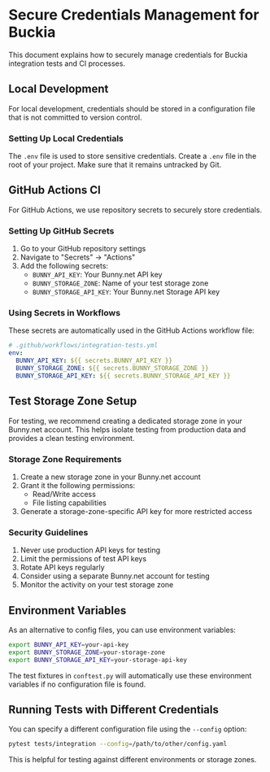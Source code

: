 # Secure Credentials Management for Buckia

This document explains how to securely manage credentials for Buckia integration tests and CI processes.

## Local Development

For local development, credentials should be stored in a configuration file that is not committed to version control.

### Setting Up Local Credentials

The `.env` file is used to store sensitive credentials. Create a `.env` file in the root of your project. Make sure that it remains untracked by Git.

## GitHub Actions CI

For GitHub Actions, we use repository secrets to securely store credentials.

### Setting Up GitHub Secrets

1. Go to your GitHub repository settings
2. Navigate to "Secrets" → "Actions"
3. Add the following secrets:
   - `BUNNY_API_KEY`: Your Bunny.net API key
   - `BUNNY_STORAGE_ZONE`: Name of your test storage zone
   - `BUNNY_STORAGE_API_KEY`: Your Bunny.net Storage API key

### Using Secrets in Workflows

These secrets are automatically used in the GitHub Actions workflow file:

```yaml
# .github/workflows/integration-tests.yml
env:
  BUNNY_API_KEY: ${{ secrets.BUNNY_API_KEY }}
  BUNNY_STORAGE_ZONE: ${{ secrets.BUNNY_STORAGE_ZONE }}
  BUNNY_STORAGE_API_KEY: ${{ secrets.BUNNY_STORAGE_API_KEY }}
```

## Test Storage Zone Setup

For testing, we recommend creating a dedicated storage zone in your Bunny.net account. This helps isolate testing from production data and provides a clean testing environment.

### Storage Zone Requirements

1. Create a new storage zone in your Bunny.net account
2. Grant it the following permissions:
   - Read/Write access
   - File listing capabilities
3. Generate a storage-zone-specific API key for more restricted access

### Security Guidelines

1. Never use production API keys for testing
2. Limit the permissions of test API keys
3. Rotate API keys regularly
4. Consider using a separate Bunny.net account for testing
5. Monitor the activity on your test storage zone

## Environment Variables

As an alternative to config files, you can use environment variables:

```bash
export BUNNY_API_KEY=your-api-key
export BUNNY_STORAGE_ZONE=your-storage-zone
export BUNNY_STORAGE_API_KEY=your-storage-api-key
```

The test fixtures in `conftest.py` will automatically use these environment variables if no configuration file is found.

## Running Tests with Different Credentials

You can specify a different configuration file using the `--config` option:

```bash
pytest tests/integration --config=/path/to/other/config.yaml
```

This is helpful for testing against different environments or storage zones.
